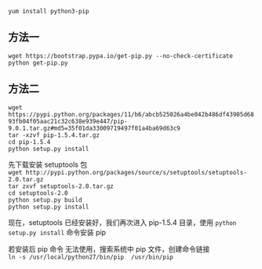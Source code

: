 
`yum install python3-pip`  













## 方法一

`wget https://bootstrap.pypa.io/get-pip.py --no-check-certificate`  
`python get-pip.py`  




## 方法二

`wget https://pypi.python.org/packages/11/b6/abcb525026a4be042b486df43905d6893fb04f05aac21c32c638e939e447/pip-9.0.1.tar.gz#md5=35f01da33009719497f01a4ba69d63c9`  
`tar -xzvf pip-1.5.4.tar.gz`  
`cd pip-1.5.4`  
`python setup.py install`  

先下载安装 setuptools 包  
`wget http://pypi.python.org/packages/source/s/setuptools/setuptools-2.0.tar.gz`  
`tar zxvf setuptools-2.0.tar.gz`  
`cd setuptools-2.0`  
`python setup.py build`  
`python setup.py install`  

现在，setuptools 已经安装好，我们再次进入 pip-1.5.4 目录，使用 `python setup.py install` 命令安装 pip

若安装后 pip 命令 无法使用，搜索系统中 pip 文件，创建命令链接  
`ln -s /usr/local/python27/bin/pip  /usr/bin/pip`   